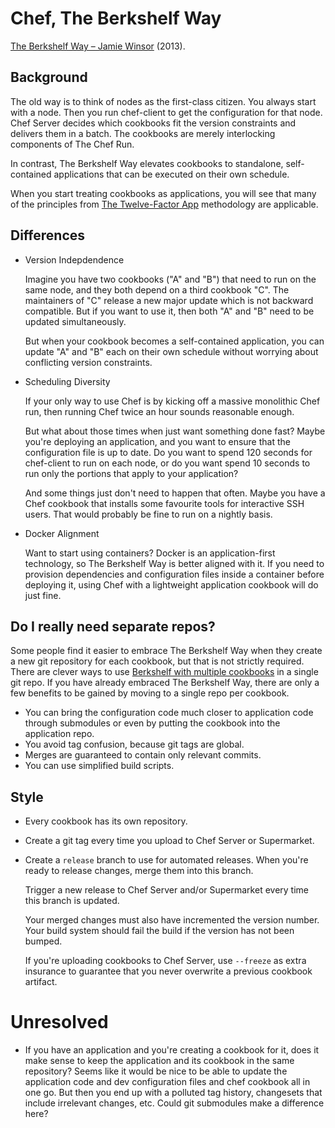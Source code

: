 # Chef, The Berkshelf Way

[The Berkshelf Way – Jamie Winsor](https://www.chef.io/blog/chefconf-talks/the-berkshelf-way-jamie-winsor/) (2013).

## Background

The old way is to think of nodes as the first-class citizen. You always start with a node. Then you run chef-client to get the configuration for that node. Chef Server decides which cookbooks fit the version constraints and delivers them in a batch. The cookbooks are merely interlocking components of The Chef Run.

In contrast, The Berkshelf Way elevates cookbooks to standalone, self-contained applications that can be executed on their own schedule.

When you start treating cookbooks as applications, you will see that many of the principles from [The Twelve-Factor App](http://12factor.net/) methodology are applicable.

## Differences

- Version Indepdendence

    Imagine you have two cookbooks ("A" and "B") that need to run on the same node, and they both depend on a third cookbook "C". The maintainers of "C" release a new major update which is not backward compatible. But if you want to use it, then both "A" and "B" need to be updated simultaneously.

    But when your cookbook becomes a self-contained application, you can update "A" and "B" each on their own schedule without worrying about conflicting version constraints.

- Scheduling Diversity

    If your only way to use Chef is by kicking off a massive monolithic Chef run, then running Chef twice an hour sounds reasonable enough.

    But what about those times when just want something done fast? Maybe you're deploying an application, and you want to ensure that the configuration file is up to date. Do you want to spend 120 seconds for chef-client to run on each node, or do you want spend 10 seconds to run only the portions that apply to your application?

    And some things just don't need to happen that often. Maybe you have a Chef cookbook that installs some favourite tools for interactive SSH users. That would probably be fine to run on a nightly basis.

- Docker Alignment

    Want to start using containers? Docker is an application-first technology, so The Berkshelf Way is better aligned with it. If you need to provision dependencies and configuration files inside a container before deploying it, using Chef with a lightweight application cookbook will do just fine.

## Do I really need separate repos?

Some people find it easier to embrace The Berkshelf Way when they create a new git repository for each cookbook, but that is not strictly required. There are clever ways to use [Berkshelf with multiple cookbooks](http://chef.opscode.narkive.com/z3bZlv9b/single-repo-vs-repo-per-cookbook) in a single git repo. If you have already embraced The Berkshelf Way, there are only a few benefits to be gained by moving to a single repo per cookbook.

- You can bring the configuration code much closer to application code through submodules or even by putting the cookbook into the application repo.
- You avoid tag confusion, because git tags are global.
- Merges are guaranteed to contain only relevant commits.
- You can use simplified build scripts.

## Style

- Every cookbook has its own repository.

- Create a git tag every time you upload to Chef Server or Supermarket.

- Create a `release` branch to use for automated releases. When you're ready to release changes, merge them into this branch.

    Trigger a new release to Chef Server and/or Supermarket every time this branch is updated.

    Your merged changes must also have incremented the version number. Your build system should fail the build if the version has not been bumped.

    If you're uploading cookbooks to Chef Server, use `--freeze` as extra insurance to guarantee that you never overwrite a previous cookbook artifact.

# Unresolved

- If you have an application and you're creating a cookbook for it, does it make sense to keep the application and its cookbook in the same repository? Seems like it would be nice to be able to update the application code and dev configuration files and chef cookbook all in one go. But then you end up with a polluted tag history, changesets that include irrelevant changes, etc. Could git submodules make a difference here?

